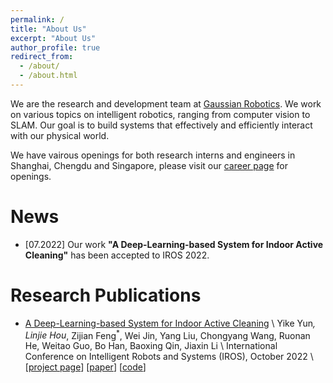 ```yaml
---
permalink: /
title: "About Us"
excerpt: "About Us"
author_profile: true
redirect_from: 
  - /about/
  - /about.html
---
```


We are the research and development team at [Gaussian Robotics](https://www.gaussianrobotics.com/). We work on various topics on intelligent robotics, ranging from computer vision to SLAM. Our goal is to build systems that effectively and efficiently interact with our physical world. 

We have vairous openings for both research interns and engineers in Shanghai, Chengdu and Singapore, please visit our [career page](https://www.linkedin.com/company/gausiumofficial/jobs/) for openings.

# News

- [07.2022] Our work **"A Deep-Learning-based System for Indoor Active Cleaning"** has been accepted to IROS 2022.

# Research Publications

- [A Deep-Learning-based System for Indoor Active Cleaning](coming_soon) \\
Yike Yun<sup>*</sup>, Linjie Hou<sup>*</sup>, Zijian Feng<sup>*</sup>, Wei Jin, Yang Liu, Chongyang Wang, Ruonan He, Weitao Guo, Bo Han, Baoxing Qin, Jiaxin Li \\
International Conference on Intelligent Robots and Systems (IROS), October 2022 \\
\[[project page](projects/active_cleaning)\] \[[paper](coming_soon)\] \[[code](https://github.com/gaussianopensource/dl_active_cleaning)\]
